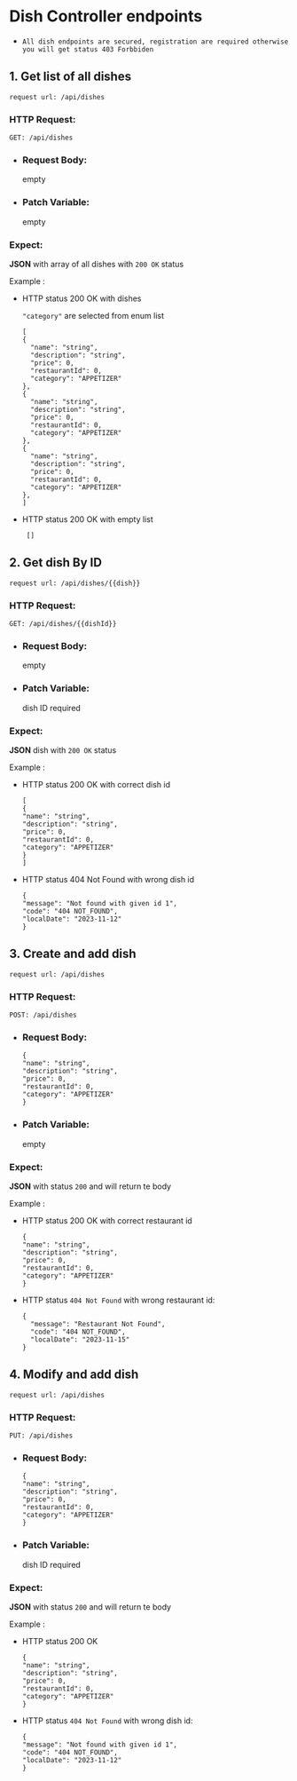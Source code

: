 # Dish Controller endpoints


* `All dish endpoints are secured, registration are required otherwise you will get status 403 Forbbiden`
## 1. Get list of all dishes

`request url: /api/dishes`
### HTTP Request:
`GET: /api/dishes`


* ### Request Body:
  empty

* ### Patch Variable:
  empty

### Expect:
**JSON** with array of all dishes with `200 OK` status

Example :
* HTTP status 200 OK with dishes


  `"category"` are selected from enum list
  ```
  [
  {
    "name": "string",
    "description": "string",
    "price": 0,
    "restaurantId": 0,
    "category": "APPETIZER"
  },
  {
    "name": "string",
    "description": "string",
    "price": 0,
    "restaurantId": 0,
    "category": "APPETIZER"
  },
  {
    "name": "string",
    "description": "string",
    "price": 0,
    "restaurantId": 0,
    "category": "APPETIZER" 
  },
  ]
  ```
  
* HTTP status 200 OK with empty list

  ```
   []
  ```


## 2. Get dish By ID

`request url: /api/dishes/{{dish}}`

### HTTP Request:
`GET: /api/dishes/{{dishId}}`


* ### Request Body:
  empty

* ### Patch Variable:
  dish ID required

### Expect:
**JSON**  dish with `200 OK` status

Example :
* HTTP status 200 OK with correct dish id
  ```
  [
  {
  "name": "string",
  "description": "string",
  "price": 0,
  "restaurantId": 0,
  "category": "APPETIZER"
  }
  ]
  ```
* HTTP status 404 Not Found with wrong dish id

  ```
  {
  "message": "Not found with given id 1",
  "code": "404 NOT_FOUND",
  "localDate": "2023-11-12"
  }
  ```
## 3. Create and add dish

`request url: /api/dishes`
### HTTP Request:

`POST: /api/dishes`

* ### Request Body:
  ```
  {
  "name": "string",
  "description": "string",
  "price": 0,
  "restaurantId": 0,
  "category": "APPETIZER"
  } 
  ```

* ### Patch Variable:
  empty

### Expect:
**JSON** with status `200` and will return te body

Example :
* HTTP status 200 OK with correct restaurant id
  ```
  {
  "name": "string",
  "description": "string",
  "price": 0,
  "restaurantId": 0,
  "category": "APPETIZER"
  } 
  ```
* HTTP status `404 Not Found` with wrong restaurant id:
  ```
  {
    "message": "Restaurant Not Found",
    "code": "404 NOT_FOUND",
    "localDate": "2023-11-15"
  }

## 4. Modify and add dish

`request url: /api/dishes`
### HTTP Request:

`PUT: /api/dishes`

* ### Request Body:
  ```
  {
  "name": "string",
  "description": "string",
  "price": 0,
  "restaurantId": 0,
  "category": "APPETIZER"
  } 
  ```

* ### Patch Variable:

  dish ID required

### Expect:
**JSON** with status `200` and will return te body

Example :
* HTTP status 200 OK
  ```
  {
  "name": "string",
  "description": "string",
  "price": 0,
  "restaurantId": 0,
  "category": "APPETIZER"
  } 
  ```

* HTTP status `404 Not Found` with wrong dish id:
  ```
  {
  "message": "Not found with given id 1",
  "code": "404 NOT_FOUND",
  "localDate": "2023-11-12"
  }
  ```



